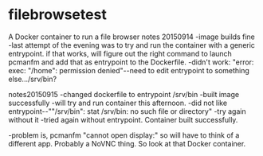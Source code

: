 # filebrowsetest
A Docker container to run a file browser
 notes 20150914
 -image builds fine
 -last attempt of the evening was to try and run the container with a generic entrypoint. if that works, will figure out the right command to launch pcmanfm and add that as entrypoint to the Dockerfile.
 -didn't work: "error: exec: "/home": permission denied"--need to edit entrypoint to something else.../srv/bin?

 
 notes20150915
 -changed dockerfile to entrypoint /srv/bin
 -built image successfully
 -will try and run container this afternoon.
 -did not like entrypoint--""/srv/bin": stat /srv/bin: no such file or directory"
 -try again without it
 -tried again without entrypoint. Container built successfully.
 
 -problem is, pcmanfm "cannot open display:" so will have to think of a different app. Probably a NoVNC thing. So look at that Docker container.
 
 